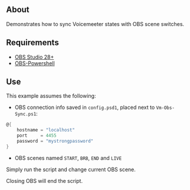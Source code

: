 ## About

Demonstrates how to sync Voicemeeter states with OBS scene switches.

## Requirements

-   [OBS Studio 28+](https://obsproject.com/)
-   [OBS-Powershell](https://github.com/StartAutomating/obs-powershell)

## Use

This example assumes the following:

-   OBS connection info saved in `config.psd1`, placed next to `Vm-Obs-Sync.ps1`:

```psd1
@{
    hostname = "localhost"
    port     = 4455
    password = "mystrongpassword"
}
```

-   OBS scenes named `START`, `BRB`, `END` and `LIVE`

Simply run the script and change current OBS scene.

Closing OBS will end the script.

